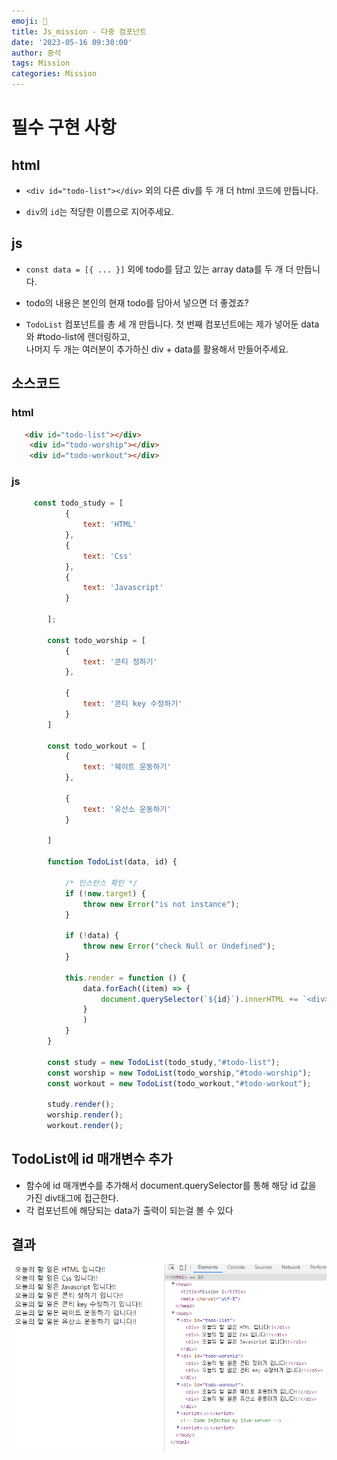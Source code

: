 ```yaml
---
emoji: 📝
title: Js_mission - 다중 컴포넌트  
date: '2023-05-16 09:30:00'
author: 중석 
tags: Mission
categories: Mission  
---
```


# 필수 구현 사항 

## html 
+ `<div id="todo-list"></div>` 외의 다른 div를 두 개 더 html 코드에 만듭니다.  

+ `div`의 `id`는 적당한 이름으로 지어주세요.  

## js
+ `const data = [{ ... }]` 외에 todo를 담고 있는 array data를 두 개 더 만듭니다. 

+ todo의 내용은 본인의 현재 todo를 담아서 넣으면 더 좋겠죠?

+ `TodoList` 컴포넌트를 총 세 개 만듭니다. 첫 번째 컴포넌트에는 제가 넣어둔 data와 #todo-list에 렌더링하고,    
  나머지 두 개는 여러분이 추가하신 div + data를 활용해서 만들어주세요.




## 소스코드 

### html 
```html 
   <div id="todo-list"></div>
    <div id="todo-worship"></div>
    <div id="todo-workout"></div>
``` 

### js 
```js 
     const todo_study = [
            {
                text: 'HTML'
            },
            {
                text: 'Css'
            },
            {
                text: 'Javascript'
            }

        ];

        const todo_worship = [
            {
                text: '콘티 정하기'
            },

            {
                text: '콘티 key 수정하기'
            }
        ]

        const todo_workout = [
            {
                text: '웨이트 운동하기'
            },

            {
                text: '유산소 운동하기'
            }

        ]

        function TodoList(data, id) {

            /* 인스턴스 확인 */
            if (!new.target) {
                throw new Error("is not instance");
            }

            if (!data) {
                throw new Error("check Null or Undefined");
            }

            this.render = function () {
                data.forEach((item) => {
                    document.querySelector(`${id}`).innerHTML += `<div> 오늘의 할 일은 ${item.text} 입니다!!</div>`;
                }
                )
            }
        }
      
        const study = new TodoList(todo_study,"#todo-list");
        const worship = new TodoList(todo_worship,"#todo-worship");
        const workout = new TodoList(todo_workout,"#todo-workout");

        study.render();
        worship.render();
        workout.render();
``` 

## TodoList에 id 매개변수 추가 
+ 함수에 id 매개변수를 추가해서 document.querySelector를 통해 해당 id 값을 가진 div태그에 접근한다. 
+ 각 컴포넌트에 해당되는 data가 출력이 되는걸 볼 수 있다

## 결과 
![결과3](mission_result\result_3.png) 
```toc
``` 
